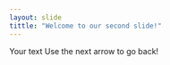 ```yaml
---
layout: slide
tittle: "Welcome to our second slide!"
---
```

Your text
Use the next arrow to go back!

